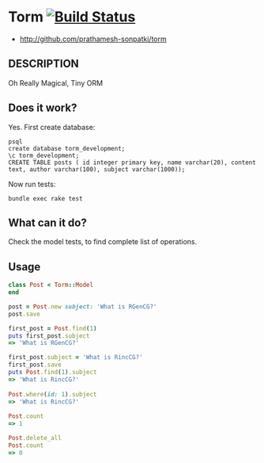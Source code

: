 # Torm [![Build Status](https://travis-ci.org/prathamesh-sonpatki/torm.svg?branch=master)](http://travis-ci.org/prathamesh-sonpatki/torm)

* http://github.com/prathamesh-sonpatki/torm

## DESCRIPTION

Oh Really Magical, Tiny ORM

## Does it work?

Yes. First create database:

```
psql
create database torm_development;
\c torm_development;
CREATE TABLE posts ( id integer primary key, name varchar(20), content text, author varchar(100), subject varchar(1000));
```

Now run tests:

```
bundle exec rake test
```

## What can it do?

Check the model tests, to find complete list of operations. 

## Usage

```ruby
class Post < Torm::Model
end

post = Post.new subject: 'What is RGenCG?'
post.save

first_post = Post.find(1)
puts first_post.subject
=> 'What is RGenCG?'

first_post.subject = 'What is RincCG?'
first_post.save
puts Post.find(1).subject
=> 'What is RincCG?'
  
Post.where(id: 1).subject
=> 'What is RincCG?'
   
Post.count
=> 1

Post.delete_all
Post.count
=> 0
```
